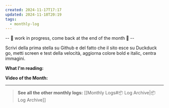 ```yaml
---
created: 2024-11-17T17:17
updated: 2024-11-18T20:19
tags:
  - monthly-log
---
```

-- 🚧 work in progress, come back at the end of the month 🚧 --

Scrivi della prima stella su Github e del fatto che il sito esce su Duckduck go, metti screen e test della velocità, aggiorna colore bold e italic, centra immagini.

**What I'm reading:**

**Video of the Month:**

---

>**See all the other monthly logs:** [[Monthly Logs#📦 Log Archive|📦 Log Archive]]
